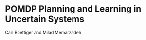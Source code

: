 POMDP Planning and Learning in Uncertain Systems
================
Carl Boettiger and Milad Memarzadeh

<!-- README.md is generated from README.Rmd. Please edit that file -->

